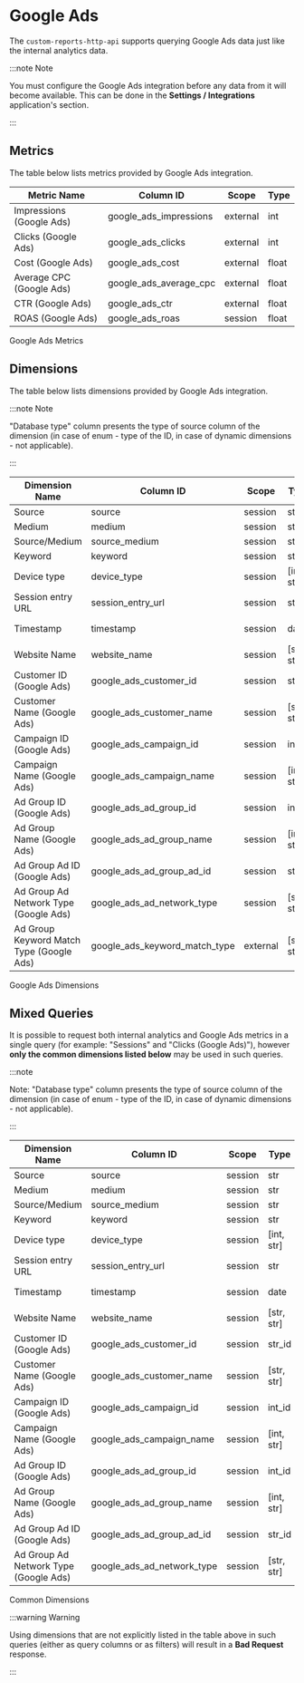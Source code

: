 # Google Ads

The `custom-reports-http-api` supports querying Google Ads data just
like the internal analytics data.

:::note Note

You must configure the Google Ads integration before any data from it
will become available. This can be done in the **Settings /
Integrations** application's section.

:::

## Metrics

The table below lists metrics provided by Google Ads integration.

| Metric Name              | Column ID                 | Scope    | Type  |
| ------------------------ | ------------------------- | -------- | ----- |
| Impressions (Google Ads) | google\_ads\_impressions  | external | int   |
| Clicks (Google Ads)      | google\_ads\_clicks       | external | int   |
| Cost (Google Ads)        | google\_ads\_cost         | external | float |
| Average CPC (Google Ads) | google\_ads\_average\_cpc | external | float |
| CTR (Google Ads)         | google\_ads\_ctr          | external | float |
| ROAS (Google Ads)        | google\_ads\_roas         | session  | float |

Google Ads Metrics

## Dimensions

The table below lists dimensions provided by Google Ads integration.

:::note Note

"Database type" column presents the type of source column of the
dimension (in case of enum - type of the ID, in case of dynamic
dimensions - not applicable).

:::

| Dimension Name                           | Column ID                         | Scope    | Type         | Database Type  | Nullable | Notes                                                                                                                       |
| ---------------------------------------- | --------------------------------- | -------- | ------------ | -------------- | -------- | --------------------------------------------------------------------------------------------------------------------------- |
| Source                                   | source                            | session  | str          | string         | False    |                                                                                                                             |
| Medium                                   | medium                            | session  | str          | string         | False    |                                                                                                                             |
| Source/Medium                            | source\_medium                    | session  | str          | string         | False    |                                                                                                                             |
| Keyword                                  | keyword                           | session  | str          | string         | False    |                                                                                                                             |
| Device type                              | device\_type                      | session  | \[int, str\] | uint8          | True     | `device_type.json </_static/json/enum/device_type.json>`                                                                    |
| Session entry URL                        | session\_entry\_url               | session  | str          | string         | False    |                                                                                                                             |
| Timestamp                                | timestamp                         | session  | date         | not applicable | False    | by default in Raw data API                                                                                                  |
| Website Name                             | website\_name                     | session  | \[str, str\] | not applicable | False    | website UUID                                                                                                                |
| Customer ID (Google Ads)                 | google\_ads\_customer\_id         | session  | str\_id      | string         | False    |                                                                                                                             |
| Customer Name (Google Ads)               | google\_ads\_customer\_name       | session  | \[str, str\] | not applicable | False    |                                                                                                                             |
| Campaign ID (Google Ads)                 | google\_ads\_campaign\_id         | session  | int\_id      | int64          | False    |                                                                                                                             |
| Campaign Name (Google Ads)               | google\_ads\_campaign\_name       | session  | \[int, str\] | not applicable | False    |                                                                                                                             |
| Ad Group ID (Google Ads)                 | google\_ads\_ad\_group\_id        | session  | int\_id      | int64          | False    |                                                                                                                             |
| Ad Group Name (Google Ads)               | google\_ads\_ad\_group\_name      | session  | \[int, str\] | not applicable | False    |                                                                                                                             |
| Ad Group Ad ID (Google Ads)              | google\_ads\_ad\_group\_ad\_id    | session  | str\_id      | string         | False    |                                                                                                                             |
| Ad Group Ad Network Type (Google Ads)    | google\_ads\_ad\_network\_type    | session  | \[str, str\] | string         | False    | `google_ads_ad_network_type.json </_static/json/enum/google_ads_ad_network_type.json>`                                      |
| Ad Group Keyword Match Type (Google Ads) | google\_ads\_keyword\_match\_type | external | \[str, str\] | string         | False    | `google_ads_keyword_match_type.json </_static/json/enum/google_ads_keyword_match_type.json>`, not available in Raw data API |

Google Ads Dimensions

## Mixed Queries

It is possible to request both internal analytics and Google Ads metrics
in a single query (for example: "Sessions" and "Clicks (Google Ads)"),
however **only the common dimensions listed below** may be used in such
queries.

:::note 

Note: "Database type" column presents the type of source column of the
dimension (in case of enum - type of the ID, in case of dynamic
dimensions - not applicable).

:::

| Dimension Name                        | Column ID                      | Scope   | Type         | Database Type  | Nullable | Notes                                                                                  |
| ------------------------------------- | ------------------------------ | ------- | ------------ | -------------- | -------- | -------------------------------------------------------------------------------------- |
| Source                                | source                         | session | str          | string         | False    |                                                                                        |
| Medium                                | medium                         | session | str          | string         | False    |                                                                                        |
| Source/Medium                         | source\_medium                 | session | str          | string         | False    |                                                                                        |
| Keyword                               | keyword                        | session | str          | string         | False    |                                                                                        |
| Device type                           | device\_type                   | session | \[int, str\] | uint8          | True     | `device_type.json </_static/json/enum/device_type.json>`                               |
| Session entry URL                     | session\_entry\_url            | session | str          | string         | False    |                                                                                        |
| Timestamp                             | timestamp                      | session | date         | not applicable | False    | by default in Raw data API                                                             |
| Website Name                          | website\_name                  | session | \[str, str\] | not applicable | False    | website UUID                                                                           |
| Customer ID (Google Ads)              | google\_ads\_customer\_id      | session | str\_id      | string         | False    |                                                                                        |
| Customer Name (Google Ads)            | google\_ads\_customer\_name    | session | \[str, str\] | not applicable | False    |                                                                                        |
| Campaign ID (Google Ads)              | google\_ads\_campaign\_id      | session | int\_id      | int64          | False    |                                                                                        |
| Campaign Name (Google Ads)            | google\_ads\_campaign\_name    | session | \[int, str\] | not applicable | False    |                                                                                        |
| Ad Group ID (Google Ads)              | google\_ads\_ad\_group\_id     | session | int\_id      | int64          | False    |                                                                                        |
| Ad Group Name (Google Ads)            | google\_ads\_ad\_group\_name   | session | \[int, str\] | not applicable | False    |                                                                                        |
| Ad Group Ad ID (Google Ads)           | google\_ads\_ad\_group\_ad\_id | session | str\_id      | string         | False    |                                                                                        |
| Ad Group Ad Network Type (Google Ads) | google\_ads\_ad\_network\_type | session | \[str, str\] | string         | False    | `google_ads_ad_network_type.json </_static/json/enum/google_ads_ad_network_type.json>` |

Common Dimensions

:::warning Warning

Using dimensions that are not explicitly listed in the table above in
such queries (either as query columns or as filters) will result in a
**Bad Request** response.

:::
